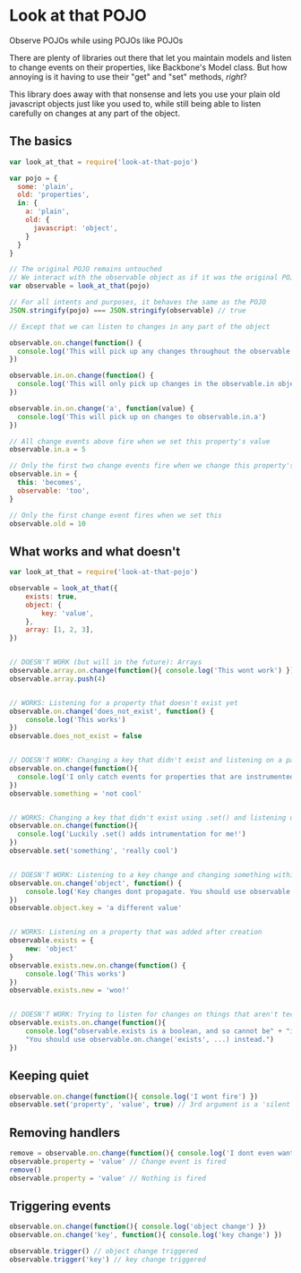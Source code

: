 # Look at that POJO

Observe POJOs while using POJOs like POJOs

There are plenty of libraries out there that let you maintain models and listen to change events on their properties, like Backbone's Model class.  But how annoying is it having to use their "get" and "set" methods, *right*?

This library does away with that nonsense and lets you use your plain old javascript objects just like you used to, while still being able to listen carefully on changes at any part of the object.  

## The basics

``` javascript
var look_at_that = require('look-at-that-pojo')

var pojo = {
  some: 'plain',
  old: 'properties',
  in: {
    a: 'plain',
    old: {
      javascript: 'object',
    }
  }
}

// The original POJO remains untouched
// We interact with the observable object as if it was the original POJO
var observable = look_at_that(pojo)

// For all intents and purposes, it behaves the same as the POJO
JSON.stringify(pojo) === JSON.stringify(observable) // true

// Except that we can listen to changes in any part of the object

observable.on.change(function() {
  console.log('This will pick up any changes throughout the observable object')
})

observable.in.on.change(function() {
  console.log('This will only pick up changes in the observable.in object')
})

observable.in.on.change('a', function(value) {
  console.log('This will pick up on changes to observable.in.a')
})

// All change events above fire when we set this property's value
observable.in.a = 5

// Only the first two change events fire when we change this property's value
observable.in = {
  this: 'becomes',
  observable: 'too',
}

// Only the first change event fires when we set this
observable.old = 10
```

## What works and what doesn't

``` javascript
var look_at_that = require('look-at-that-pojo')

observable = look_at_that({
    exists: true,
    object: {
        key: 'value',
    },
    array: [1, 2, 3],
})


// DOESN'T WORK (but will in the future): Arrays
observable.array.on.change(function(){ console.log('This wont work') })
observable.array.push(4)


// WORKS: Listening for a property that doesn't exist yet
observable.on.change('does_not_exist', function() {
    console.log('This works')
})
observable.does_not_exist = false


// DOESN'T WORK: Changing a key that didn't exist and listening on a parent object
observable.on.change(function(){
  console.log('I only catch events for properties that are instrumented')
})
observable.something = 'not cool'


// WORKS: Changing a key that didn't exist using .set() and listening on a parent object
observable.on.change(function(){
  console.log('Luckily .set() adds intrumentation for me!')
})
observable.set('something', 'really cool')


// DOESN'T WORK: Listening to a key change and changing something within the key's object
observable.on.change('object', function() {
    console.log('Key changes dont propagate. You should use observable.object.on.change instead!')
})
observable.object.key = 'a different value'


// WORKS: Listening on a property that was added after creation
observable.exists = {
    new: 'object'
}
observable.exists.new.on.change(function() {
    console.log('This works')
})
observable.exists.new = 'woo!'


// DOESN'T WORK: Trying to listen for changes on things that aren't technically Objects
observable.exists.on.change(function(){
    console.log("observable.exists is a boolean, and so cannot be" + "instrumented without screwing around with the Object prototype..." +
    "You should use observable.on.change('exists', ...) instead.")
})

```

## Keeping quiet

``` javascript
observable.on.change(function(){ console.log('I wont fire') })
observable.set('property', 'value', true) // 3rd argument is a 'silent' flag
```

## Removing handlers

``` javascript
remove = observable.on.change(function(){ console.log('I dont even want to fire') })
observable.property = 'value' // Change event is fired
remove()
observable.property = 'value' // Nothing is fired
```

## Triggering events

``` javascript
observable.on.change(function(){ console.log('object change') })
observable.on.change('key', function(){ console.log('key change') })

observable.trigger() // object change triggered
observable.trigger('key') // key change triggered
```

